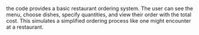 the code provides a basic restaurant ordering system. The user can see the menu, choose dishes, specify quantities, and view their order with the total cost. This simulates a simplified ordering process like one might encounter at a restaurant.
